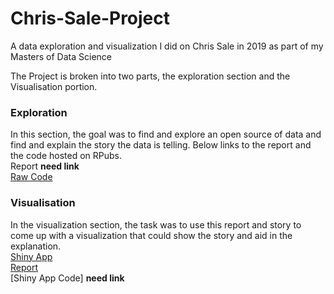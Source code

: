 # Chris-Sale-Project
A data exploration and visualization I did on Chris Sale in 2019 as part of my Masters of Data Science

The Project is broken into two parts, the exploration section and the Visualisation portion.

### Exploration
In this section, the goal was to find and explore an open source of data and find and explain the story the data is telling. Below links to the report and the code hosted on RPubs.   
Report **need link**  
[Raw Code](https://rpubs.com/Npennell/FIT5147_Data_Exploration_Project_Raw_Code)  


### Visualisation
In the visualization section, the task was to use this report and story to come up with a visualization that could show the story and aid in the explanation.  
[Shiny App](https://npennell.shinyapps.io/ChrisSaleProject/)  
[Report](https://github.com/Npennell96/Chris-Sale-Project/blob/master/Visualisation/Report.pdf)  
[Shiny App Code] **need link**

<br>
<br>

